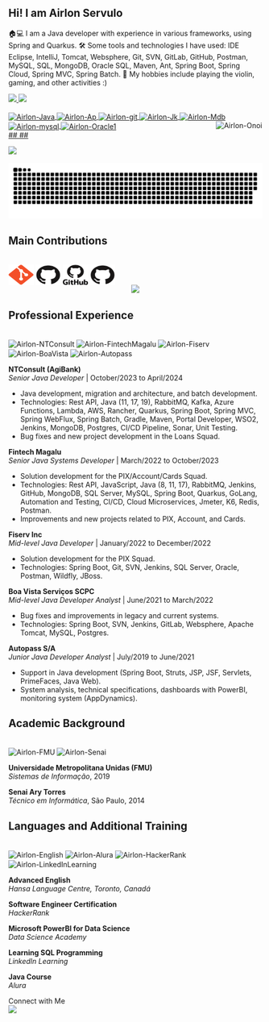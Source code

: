 ## Hi! I am Airlon Servulo
🏠💻 I am a Java developer with experience in various frameworks, using Spring and Quarkus.
🛠 Some tools and technologies I have used: IDE Eclipse, IntelliJ, Tomcat, Websphere, Git, SVN, GitLab, GitHub, Postman, MySQL, SQL, MongoDB, Oracle SQL, Maven, Ant, Spring Boot, Spring Cloud, Spring MVC, Spring Batch.
🎻 My hobbies include playing the violin, gaming, and other activities :)

 <div>
  <a href="https://github.com/Airlon">
  <img height="180em" src="https://github-readme-stats.vercel.app/api?username=Airlon&show_icons=true&theme=dark&include_all_commits=true&count_private=true"/>
  <img height="180em" src="https://github-readme-stats.vercel.app/api/top-langs/?username=Airlon&layout=compact&langs_count=7&theme=dark"/>
</div>

<div style="display: inline_block"><br>
  <img align="center" alt="Airlon-Java" height="40" width="50" src="https://github.com/Airlon/devicon/blob/master/icons/java/java-original-wordmark.svg">
  <img align="center" alt="Airlon-Ap" height="50" width="60" src="https://github.com/Airlon/devicon/blob/master/icons/apache/apache-plain-wordmark.svg">
  <img align="center" alt="Airlon-git" height="50" width="60" src="https://github.com/Airlon/devicon/blob/master/icons/git/git-original-wordmark.svg">
  <img align="center" alt="Airlon-Jk" height="40" width="50" src="https://github.com/Airlon/devicon/blob/master/icons/jenkins/jenkins-original.svg">
  <img align="center" alt="Airlon-Mdb" height="50" width="60" src="https://github.com/Airlon/devicon/blob/master/icons/mongodb/mongodb-plain-wordmark.svg">
  <img align="center" alt="Airlon-mysql" height="50" width="60" src="https://github.com/Airlon/devicon/blob/master/icons/mysql/mysql-original-wordmark.svg">
  <img align="center" alt="Airlon-Oracle1" height="50" width="60" src="https://github.com/Airlon/devicon/blob/master/icons/oracle/oracle-original.svg">
  <img align="right" alt="Airlon-Onoi" src="https://cdn.discordapp.com/attachments/870739713315704993/870740502033600582/63abd40e2e404ce479156f25a2a9d8bf.gif">
</div>
 ##
 ##
 
 <div>
 
  
  <a href="https://www.linkedin.com/in/airlon-servulo-b53198121/" target="_blank"><img src="https://img.shields.io/badge/-LinkedIn-%230077B5?style=for-the-badge&logo=linkedin&logoColor=white" target="_blank"></a> 
 
 ![Snake animation](https://github.com/Airlon/Airlon/blob/output/github-contribution-grid-snake.svg)

 
 </div>

<!---
Airlon/Airlon is a ✨ special ✨ repository because its `README.md` (this file) appears on your GitHub profile.
You can click the Preview link to take a look at your changes.
--->

## Main Contributions
<div style="display: inline_block"><br>
  <img align="center" alt="Airlon-Commits" height="40" width="50" src="https://github.com/devicons/devicon/blob/master/icons/git/git-plain.svg">
  <img align="center" alt="Airlon-Issues" height="40" width="50" src="https://github.com/devicons/devicon/blob/master/icons/github/github-original.svg">
  <img align="center" alt="Airlon-PullRequests" height="40" width="50" src="https://github.com/devicons/devicon/blob/master/icons/github/github-original-wordmark.svg">
  <img align="center" alt="Airlon-CodeReview" height="40" width="50" src="https://github.com/devicons/devicon/blob/master/icons/github/github-original.svg">
</div>
<div align="center">
  <a href="https://github.com/Airlon">
    <img height="150em" src="https://github-profile-trophy.vercel.app/?username=Airlon&theme=dark&no-frame=true&row=1&column=6"/>
  </a>
</div>

## Professional Experience
<div style="display: inline_block"><br>
  <img align="center" alt="Airlon-NTConsult" height="50" width="60" src="https://github.com/Airlon/devicon/blob/master/icons/oracle/oracle-original.svg">
  <img align="center" alt="Airlon-FintechMagalu" height="50" width="60" src="https://github.com/Airlon/devicon/blob/master/icons/mongodb/mongodb-original.svg">
  <img align="center" alt="Airlon-Fiserv" height="50" width="60" src="https://github.com/Airlon/devicon/blob/master/icons/java/java-original-wordmark.svg">
  <img align="center" alt="Airlon-BoaVista" height="50" width="60" src="https://github.com/Airlon/devicon/blob/master/icons/mysql/mysql-original-wordmark.svg">
  <img align="center" alt="Airlon-Autopass" height="50" width="60" src="https://github.com/Airlon/devicon/blob/master/icons/spring/spring-original-wordmark.svg">
</div>
<div align="left">
  <p><strong>NTConsult (AgiBank)</strong><br>
  <em>Senior Java Developer</em> | October/2023 to April/2024</p>
  <ul>
    <li>Java development, migration and architecture, and batch development.</li>
    <li>Technologies: Rest API, Java (11, 17, 19), RabbitMQ, Kafka, Azure Functions, Lambda, AWS, Rancher, Quarkus, Spring Boot, Spring MVC, Spring WebFlux, Spring Batch, Gradle, Maven, Portal Developer, WSO2, Jenkins, MongoDB, Postgres, CI/CD Pipeline, Sonar, Unit Testing.</li>
    <li>Bug fixes and new project development in the Loans Squad.</li>
  </ul>
</div>
<div align="left">
  <p><strong>Fintech Magalu</strong><br>
  <em>Senior Java Systems Developer</em> | March/2022 to October/2023</p>
  <ul>
    <li>Solution development for the PIX/Account/Cards Squad.</li>
    <li>Technologies: Rest API, JavaScript, Java (8, 11, 17), RabbitMQ, Jenkins, GitHub, MongoDB, SQL Server, MySQL, Spring Boot, Quarkus, GoLang, Automation and Testing, CI/CD, Cloud Microservices, Jmeter, K6, Redis, Postman.</li>
    <li>Improvements and new projects related to PIX, Account, and Cards.</li>
  </ul>
</div>
<div align="left">
  <p><strong>Fiserv Inc</strong><br>
  <em>Mid-level Java Developer</em> | January/2022 to December/2022</p>
  <ul>
    <li>Solution development for the PIX Squad.</li>
    <li>Technologies: Spring Boot, Git, SVN, Jenkins, SQL Server, Oracle, Postman, Wildfly, JBoss.</li>
  </ul>
</div>
<div align="left">
  <p><strong>Boa Vista Serviços SCPC</strong><br>
  <em>Mid-level Java Developer Analyst</em> | June/2021 to March/2022</p>
  <ul>
    <li>Bug fixes and improvements in legacy and current systems.</li>
    <li>Technologies: Spring Boot, SVN, Jenkins, GitLab, Websphere, Apache Tomcat, MySQL, Postgres.</li>
  </ul>
</div>
<div align="left">
  <p><strong>Autopass S/A</strong><br>
  <em>Junior Java Developer Analyst</em> | July/2019 to June/2021</p>
  <ul>
    <li>Support in Java development (Spring Boot, Struts, JSP, JSF, Servlets, PrimeFaces, Java Web).</li>
    <li>System analysis, technical specifications, dashboards with PowerBI, monitoring system (AppDynamics).</li>
  </ul>
</div>

## Academic Background
<div style="display: inline_block"><br>
  <img align="center" alt="Airlon-FMU" height="50" width="60" src="https://github.com/Airlon/devicon/blob/master/icons/aarch64/logo_fmu-960x640-removebg-preview.png">
  <img align="center" alt="Airlon-Senai" height="50" width="60" src="https://github.com/Airlon/devicon/blob/master/icons/aarch64/images__2_-removebg-preview.png">
</div>
<div align="left">
  <p><strong>Universidade Metropolitana Unidas (FMU)</strong><br>
  <em>Sistemas de Informação</em>, 2019</p>
</div>
<div align="left">
  <p><strong>Senai Ary Torres</strong><br>
  <em>Técnico em Informática</em>, São Paulo, 2014</p>
</div>

## Languages ​​and Additional Training
<div style="display: inline_block"><br>
  <img align="center" alt="Airlon-English" height="40" width="50" src="https://github.com/Airlon/devicon/blob/master/icons/aarch64/Canada-logo-311C09D482-seeklogo.com.png">
  <img align="center" alt="Airlon-Alura" height="50" width="60" src="https://github.com/Airlon/devicon/blob/master/icons/aarch64/channels4_profile.jpg">
  <img align="center" alt="Airlon-HackerRank" height="50" width="60" src="https://github.com/Airlon/devicon/blob/master/icons/aarch64/800px-HackerRank_Icon-1000px.png">
  <img align="center" alt="Airlon-LinkedInLearning" height="50" width="60" src="https://github.com/Airlon/devicon/blob/master/icons/aarch64/0d965c639dad997285aa1e434c0bc7d5.gif">
</div>
<div align="left">
  <p><strong>Advanced English</strong><br>
  <em>Hansa Language Centre, Toronto, Canadá</em></p>
</div>
<div align="left">
  <p><strong>Software Engineer Certification</strong><br>
  <em>HackerRank</em></p>
</div>
<div align="left">
  <p><strong>Microsoft PowerBI for Data Science</strong><br>
  <em>Data Science Academy</em></p>
</div>
<div align="left">
  <p><strong>Learning SQL Programming</strong><br>
  <em>LinkedIn Learning</em></p>
</div>
<div align="left">
  <p><strong>Java Course</strong><br>
  <em>Alura</em></p>
</div>
Connect with Me
<div>
  <a href="https://www.linkedin.com/in/airlon-servulo-b53198121/" target="_blank"><img src="https://img.shields.io/badge/-LinkedIn-%230077B5?style=for-the-badge&logo=linkedin&logoColor=white" target="_blank"></a>
</div>

